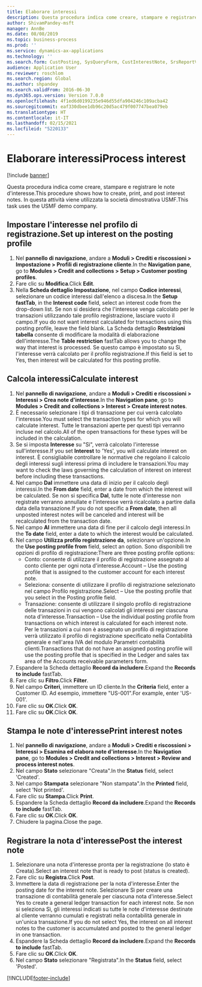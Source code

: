 ```yaml
---
title: Elaborare interessi
description: Questa procedura indica come creare, stampare e registrare le note d'interesse.
author: ShivamPandey-msft
manager: AnnBe
ms.date: 08/08/2019
ms.topic: business-process
ms.prod: ''
ms.service: dynamics-ax-applications
ms.technology: ''
ms.search.form: CustPosting, SysQueryForm, CustInterestNote, SrsReportViewerForm
audience: Application User
ms.reviewer: roschlom
ms.search.region: Global
ms.author: shpandey
ms.search.validFrom: 2016-06-30
ms.dyn365.ops.version: Version 7.0.0
ms.openlocfilehash: 4f1ed6d0199235e946d55dfa904246c109acba42
ms.sourcegitcommit: eaf330dbee1db96c20d5ac479f007747bea079eb
ms.translationtype: HT
ms.contentlocale: it-IT
ms.lasthandoff: 02/15/2021
ms.locfileid: "5220133"
---
```

# <a name="process-interest"></a><span data-ttu-id="16f47-103">Elaborare interessi</span><span class="sxs-lookup"><span data-stu-id="16f47-103">Process interest</span></span>

[!include [banner](../../includes/banner.md)]

<span data-ttu-id="16f47-104">Questa procedura indica come creare, stampare e registrare le note d'interesse.</span><span class="sxs-lookup"><span data-stu-id="16f47-104">This procedure shows how to create, print, and post interest notes.</span></span> <span data-ttu-id="16f47-105">In questa attività viene utilizzata la società dimostrativa USMF.</span><span class="sxs-lookup"><span data-stu-id="16f47-105">This task uses the USMF demo company.</span></span>


## <a name="set-up-interest-on-the-posting-profile"></a><span data-ttu-id="16f47-106">Impostare l'interesse nel profilo di registrazione.</span><span class="sxs-lookup"><span data-stu-id="16f47-106">Set up interest on the posting profile</span></span>
1. <span data-ttu-id="16f47-107">Nel **pannello di navigazione**, andare a **Moduli > Crediti e riscossioni > Impostazione > Profili di registrazione cliente**.</span><span class="sxs-lookup"><span data-stu-id="16f47-107">In the **Navigation pane**, go to **Modules > Credit and collections > Setup > Customer posting profiles**.</span></span>
2. <span data-ttu-id="16f47-108">Fare clic su **Modifica**.</span><span class="sxs-lookup"><span data-stu-id="16f47-108">Click **Edit**.</span></span>
3. <span data-ttu-id="16f47-109">Nella **Scheda dettaglio Impostazione**, nel campo **Codice interessi**, selezionare un codice interessi dall'elenco a discesa.</span><span class="sxs-lookup"><span data-stu-id="16f47-109">In the **Setup fastTab**, in the **Interest code** field, select an interest code from the drop-down list.</span></span> <span data-ttu-id="16f47-110">Se non si desidera che l'interesse venga calcolato per le transazioni utilizzando tale profilo registrazione, lasciare vuoto il campo.</span><span class="sxs-lookup"><span data-stu-id="16f47-110">If you do not want interest calculated for transactions using this posting profile, leave the field blank.</span></span> <span data-ttu-id="16f47-111">La Scheda dettaglio **Restrizioni tabella** consente di modificare la modalità di elaborazione dell'interesse.</span><span class="sxs-lookup"><span data-stu-id="16f47-111">The **Table restriction** fastTab allows you to change the way that interest is processed.</span></span> <span data-ttu-id="16f47-112">Se questo campo è impostato su Sì, l'interesse verrà calcolato per il profilo registrazione.</span><span class="sxs-lookup"><span data-stu-id="16f47-112">If this field is set to Yes, then interest will be calculated for this posting profile.</span></span>  

## <a name="calculate-interest"></a><span data-ttu-id="16f47-113">Calcola interessi</span><span class="sxs-lookup"><span data-stu-id="16f47-113">Calculate interest</span></span>
1. <span data-ttu-id="16f47-114">Nel **pannello di navigazione**, andare a **Moduli > Crediti e riscossioni > Interessi > Crea note d'interesse**.</span><span class="sxs-lookup"><span data-stu-id="16f47-114">In the **Navigation pane**, go to **Modules > Credit and collections > Interest > Create interest notes**.</span></span>
2. <span data-ttu-id="16f47-115">È necessario selezionare i tipi di transazione per cui verrà calcolato l'interesse.</span><span class="sxs-lookup"><span data-stu-id="16f47-115">You must select the transaction types for which you will calculate interest.</span></span> <span data-ttu-id="16f47-116">Tutte le transazioni aperte per questi tipi verranno incluse nel calcolo.</span><span class="sxs-lookup"><span data-stu-id="16f47-116">All of the open transactions for these types will be included in the calculation.</span></span>  
3. <span data-ttu-id="16f47-117">Se si imposta **Interesse** su "Sì", verrà calcolato l'interesse sull'interesse.</span><span class="sxs-lookup"><span data-stu-id="16f47-117">If you set **Interest** to 'Yes', you will calculate interest on interest.</span></span> <span data-ttu-id="16f47-118">È consigliabile controllare le normative che regolano il calcolo degli interessi sugli interessi prima di includere le transazioni.</span><span class="sxs-lookup"><span data-stu-id="16f47-118">You may want to check the laws governing the calculation of interest on interest before including these transactions.</span></span>  
4. <span data-ttu-id="16f47-119">Nel campo **Dal** immettere una data di inizio per il calcolo degli interessi.</span><span class="sxs-lookup"><span data-stu-id="16f47-119">In the **From date** field, enter a date from which the interest will be calculated.</span></span> <span data-ttu-id="16f47-120">Se non si specifica **Dal**, tutte le note d'interesse non registrate verranno annullate e l'interesse verrà ricalcolato a partire dalla data della transazione.</span><span class="sxs-lookup"><span data-stu-id="16f47-120">If you do not specific a **From date**, then all unposted interest notes will be canceled and interest will be recalculated from the transaction date.</span></span>
5. <span data-ttu-id="16f47-121">Nel campo **Al** immettere una data di fine per il calcolo degli interessi.</span><span class="sxs-lookup"><span data-stu-id="16f47-121">In the **To date** field, enter a date to which the interest would be calculated.</span></span>
6. <span data-ttu-id="16f47-122">Nel campo **Utilizza profilo registrazione da**, selezionare un'opzione.</span><span class="sxs-lookup"><span data-stu-id="16f47-122">In the **Use posting profile from** field, select an option.</span></span> <span data-ttu-id="16f47-123">Sono disponibili tre opzioni di profilo di registrazione:</span><span class="sxs-lookup"><span data-stu-id="16f47-123">There are three posting profile options:</span></span>
    - <span data-ttu-id="16f47-124">Conto: consente di utilizzare il profilo di registrazione assegnato al conto cliente per ogni nota d'interesse.</span><span class="sxs-lookup"><span data-stu-id="16f47-124">Account – Use the posting profile that is assigned to the customer account for each interest note.</span></span> 
    - <span data-ttu-id="16f47-125">Seleziona: consente di utilizzare il profilo di registrazione selezionato nel campo Profilo registrazione.</span><span class="sxs-lookup"><span data-stu-id="16f47-125">Select – Use the posting profile that you select in the Posting profile field.</span></span>
    - <span data-ttu-id="16f47-126">Transazione: consente di utilizzare il singolo profilo di registrazione delle transazioni in cui vengono calcolati gli interessi per ciascuna nota d'interesse.</span><span class="sxs-lookup"><span data-stu-id="16f47-126">Transaction – Use the individual posting profile from transactions on which interest is calculated for each interest note.</span></span> <span data-ttu-id="16f47-127">Per le transazioni a cui non è assegnato un profilo di registrazione verrà utilizzato il profilo di registrazione specificato nella Contabilità generale e nell'area IVA del modulo Parametri contabilità clienti.</span><span class="sxs-lookup"><span data-stu-id="16f47-127">Transactions that do not have an assigned posting profile will use the posting profile that is specified in the Ledger and sales tax area of the Accounts receivable parameters form.</span></span>  
7. <span data-ttu-id="16f47-128">Espandere la Scheda dettaglio **Record da includere**.</span><span class="sxs-lookup"><span data-stu-id="16f47-128">Expand the **Records to include** fastTab.</span></span>
8. <span data-ttu-id="16f47-129">Fare clic su **Filtro**.</span><span class="sxs-lookup"><span data-stu-id="16f47-129">Click **Filter**.</span></span>
9. <span data-ttu-id="16f47-130">Nel campo **Criteri**, immettere un ID cliente.</span><span class="sxs-lookup"><span data-stu-id="16f47-130">In the **Criteria** field, enter a Customer ID.</span></span> <span data-ttu-id="16f47-131">Ad esempio, immettere "US-001".</span><span class="sxs-lookup"><span data-stu-id="16f47-131">For example, enter 'US-001'.</span></span>
6. <span data-ttu-id="16f47-132">Fare clic su **OK**.</span><span class="sxs-lookup"><span data-stu-id="16f47-132">Click **OK**.</span></span>
7. <span data-ttu-id="16f47-133">Fare clic su **OK**.</span><span class="sxs-lookup"><span data-stu-id="16f47-133">Click **OK**.</span></span>

## <a name="print-interest-notes"></a><span data-ttu-id="16f47-134">Stampa le note d'interesse</span><span class="sxs-lookup"><span data-stu-id="16f47-134">Print interest notes</span></span>
1. <span data-ttu-id="16f47-135">Nel **pannello di navigazione**, andare a **Moduli > Crediti e riscossioni > Interessi > Esamina ed elabora note d'interesse**.</span><span class="sxs-lookup"><span data-stu-id="16f47-135">In the **Navigation pane**, go to **Modules > Credit and collections > Interest > Review and process interest notes**.</span></span>
2. <span data-ttu-id="16f47-136">Nel campo **Stato** selezionare "Creata".</span><span class="sxs-lookup"><span data-stu-id="16f47-136">In the **Status** field, select 'Created'.</span></span>
3. <span data-ttu-id="16f47-137">Nel campo **Stampata** selezionare "Non stampata".</span><span class="sxs-lookup"><span data-stu-id="16f47-137">In the **Printed** field, select 'Not printed'.</span></span>
4. <span data-ttu-id="16f47-138">Fare clic su **Stampa**.</span><span class="sxs-lookup"><span data-stu-id="16f47-138">Click **Print**.</span></span>
5. <span data-ttu-id="16f47-139">Espandere la Scheda dettaglio **Record da includere**.</span><span class="sxs-lookup"><span data-stu-id="16f47-139">Expand the **Records to include** fastTab.</span></span>
6. <span data-ttu-id="16f47-140">Fare clic su **OK**.</span><span class="sxs-lookup"><span data-stu-id="16f47-140">Click **OK**.</span></span>
7. <span data-ttu-id="16f47-141">Chiudere la pagina.</span><span class="sxs-lookup"><span data-stu-id="16f47-141">Close the page.</span></span>

## <a name="post-the-interest-note"></a><span data-ttu-id="16f47-142">Registrare la nota d'interesse</span><span class="sxs-lookup"><span data-stu-id="16f47-142">Post the interest note</span></span>
1. <span data-ttu-id="16f47-143">Selezionare una nota d'interesse pronta per la registrazione (lo stato è Creata).</span><span class="sxs-lookup"><span data-stu-id="16f47-143">Select an interest note that is ready to post (status is created).</span></span>
2. <span data-ttu-id="16f47-144">Fare clic su **Registra**.</span><span class="sxs-lookup"><span data-stu-id="16f47-144">Click **Post**.</span></span>
3. <span data-ttu-id="16f47-145">Immettere la data di registrazione per la nota d'interesse.</span><span class="sxs-lookup"><span data-stu-id="16f47-145">Enter the posting date for the interest note.</span></span> <span data-ttu-id="16f47-146">Selezionare Sì per creare una transazione di contabilità generale per ciascuna nota d'interesse.</span><span class="sxs-lookup"><span data-stu-id="16f47-146">Select Yes to create a general ledger transaction for each interest note.</span></span> <span data-ttu-id="16f47-147">Se non si seleziona Sì, gli interessi indicati su tutte le note d'interesse destinate al cliente verranno cumulati e registrati nella contabilità generale in un'unica transazione.</span><span class="sxs-lookup"><span data-stu-id="16f47-147">If you do not select Yes, the interest on all interest notes to the customer is accumulated and posted to the general ledger in one transaction.</span></span>  
4. <span data-ttu-id="16f47-148">Espandere la Scheda dettaglio **Record da includere**.</span><span class="sxs-lookup"><span data-stu-id="16f47-148">Expand the **Records to include** fastTab.</span></span>
5. <span data-ttu-id="16f47-149">Fare clic su **OK**.</span><span class="sxs-lookup"><span data-stu-id="16f47-149">Click **OK**.</span></span>
6. <span data-ttu-id="16f47-150">Nel campo **Stato** selezionare "Registrata".</span><span class="sxs-lookup"><span data-stu-id="16f47-150">In the **Status** field, select 'Posted'.</span></span>



[!INCLUDE[footer-include](../../../includes/footer-banner.md)]